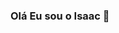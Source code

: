 ### Olá Eu sou o Isaac 👋

<!--
**IsaacgDias/IsaacgDias** is a ✨ _special_ ✨ repository because its `README.md` (this file) appears on your GitHub profile.

Here are some ideas to get you started:

- 🌱 No momento estou estudando back-end

-->


